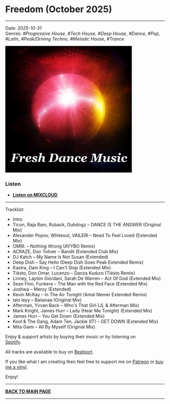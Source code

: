 # Freedom (October 2025) 

----

Date: *2025-10-31*  
Genres: *#Progressive House*, *#Tech House*, *#Deep House*, *#Dance*, *#Pop*, *#Latin*, *#Peak/Driving Techno*, *#Melodic House*, *#Trance*  

[![Shivioua - Freedom (October 2025)](./fresh-dance-music.jpg)](https://www.mixcloud.com/shivioua/fresh-dance-music-freedom-october-2025/)


### Listen

* [**Listen on MIXCLOUD**](https://www.mixcloud.com/shivioua/fresh-dance-music-freedom-october-2025/)

----

Tracklist:  

* Intro
* Ticon, Raja Ram, Ruback, Dubdogz – DANCE IS THE ANSWER (Original Mix)
* Alexander Popov, Whiteout, VAILERI – Need To Feel Loved (Extended Mix)
* OMRI. – Nothing Wrong (AYYBO Remix)
* ACRAZE, Don Toliver – Bandit (Extended Club Mix)
* DJ Katch – My Name Is Not Susan (Extended)
* Deep Dish – Say Hello (Deep Dish Goes Peak Extended Remix)
* Kastra, Dani King – I Can't Stop (Extended Mix)
* Tiësto, Don Omar, Lucenzo – Danza Kuduro (Tiësto Remix)
* Linney, Layton Giordani, Sarah De Warren – Act Of God (Extended Mix)
* Sean Finn, Funkera – The Man with the Red Face (Extended Mix)
* Joshwa – Mercy (Extended)
* Kevin McKay – In The Air Tonight (Amal Nemer Extended Remix)
* lalo leyy – Baiianaa (Original Mix)
* Afterman, Yvvan Back – Who's That Girl (JL & Afterman Mix)
* Mark Knight, James Hurr – Lady (Hear Me Tonight) (Extended Mix)
* James Hurr – You Get Down (Extended Mix)
* Kool & The Gang, Adam Ten, Jackie (IT) – GET DOWN (Extended Mix)
* Mita Gami – All By Myself (Original Mix)

Enjoy & support artists by buying their music or by listening on  
[Spotify](https://open.spotify.com/playlist/5pauzyEbUAAKknivnm52nm?si=03cf889a394a468f).  

All tracks are available to buy on <a href="http://beatport.com" target="_blank">Beatport</a>. 

If you like what I am creating then feel free to support me on [Patreon](https://www.patreon.com/shivioua) or [buy me a vinyl](https://www.buymeacoffee.com/shivioua).  

Enjoy!  

----

[**BACK TO MAIN PAGE**](./README.md)

---- 